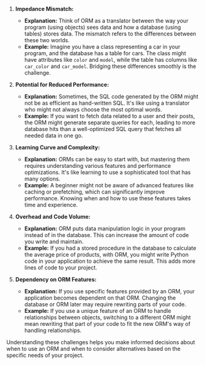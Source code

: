 1. **Impedance Mismatch:**
   - **Explanation:** Think of ORM as a translator between the way your program (using objects) sees data and how a database (using tables) stores data. The mismatch refers to the differences between these two worlds.
   - **Example:** Imagine you have a class representing a car in your program, and the database has a table for cars. The class might have attributes like `color` and `model`, while the table has columns like `car_color` and `car_model`. Bridging these differences smoothly is the challenge.

2. **Potential for Reduced Performance:**
   - **Explanation:** Sometimes, the SQL code generated by the ORM might not be as efficient as hand-written SQL. It's like using a translator who might not always choose the most optimal words.
   - **Example:** If you want to fetch data related to a user and their posts, the ORM might generate separate queries for each, leading to more database hits than a well-optimized SQL query that fetches all needed data in one go.

3. **Learning Curve and Complexity:**
   - **Explanation:** ORMs can be easy to start with, but mastering them requires understanding various features and performance optimizations. It's like learning to use a sophisticated tool that has many options.
   - **Example:** A beginner might not be aware of advanced features like caching or prefetching, which can significantly improve performance. Knowing when and how to use these features takes time and experience.

4. **Overhead and Code Volume:**
   - **Explanation:** ORM puts data manipulation logic in your program instead of in the database. This can increase the amount of code you write and maintain.
   - **Example:** If you had a stored procedure in the database to calculate the average price of products, with ORM, you might write Python code in your application to achieve the same result. This adds more lines of code to your project.

5. **Dependency on ORM Features:**
   - **Explanation:** If you use specific features provided by an ORM, your application becomes dependent on that ORM. Changing the database or ORM later may require rewriting parts of your code.
   - **Example:** If you use a unique feature of an ORM to handle relationships between objects, switching to a different ORM might mean rewriting that part of your code to fit the new ORM's way of handling relationships.

Understanding these challenges helps you make informed decisions about when to use an ORM and when to consider alternatives based on the specific needs of your project.